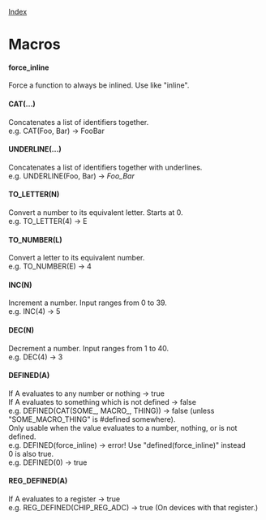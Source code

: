 [Index](../index.hpp.md#index)

# Macros

#### force_inline
Force a function to always be inlined. Use like "inline".

#### CAT(...)
Concatenates a list of identifiers together.<br>
e.g. CAT(Foo, Bar) -> FooBar

#### UNDERLINE(...)
Concatenates a list of identifiers together with underlines.<br>
e.g. UNDERLINE(Foo, Bar) -> _Foo_Bar_

#### TO_LETTER(N)
Convert a number to its equivalent letter. Starts at 0.<br>
e.g. TO_LETTER(4) -> E

#### TO_NUMBER(L)
Convert a letter to its equivalent number.<br>
e.g. TO_NUMBER(E) -> 4

#### INC(N)
Increment a number. Input ranges from 0 to 39.<br>
e.g. INC(4) -> 5

#### DEC(N)
Decrement a number. Input ranges from 1 to 40.<br>
e.g. DEC(4) -> 3

#### DEFINED(A)
If A evaluates to any number or nothing -> true<br>
If A evaluates to something which is not defined -> false<br>
e.g. DEFINED(CAT(SOME_, MACRO_, THING)) -> false (unless "SOME_MACRO_THING" is #defined somewhere).<br>
Only usable when the value evaluates to a number, nothing, or is not defined.<br>
e.g. DEFINED(force_inline) -> error! Use "defined(force_inline)" instead<br>
0 is also true.<br>
e.g. DEFINED(0) -> true

#### REG_DEFINED(A)
If A evaluates to a register -> true<br>
e.g. REG_DEFINED(CHIP_REG_ADC) -> true (On devices with that register.)
